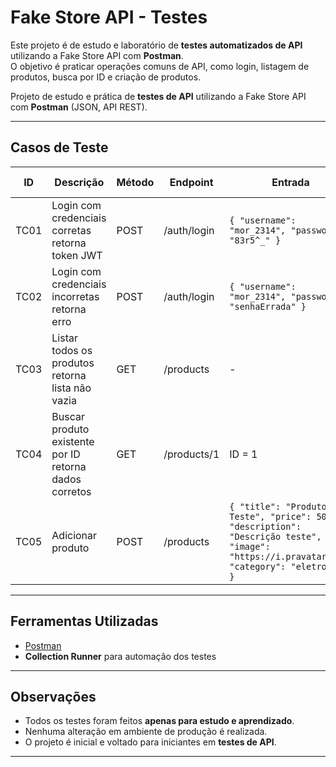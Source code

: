 # Fake Store API - Testes

Este projeto é de estudo e laboratório de **testes automatizados de API** utilizando a Fake Store API com **Postman**.  
O objetivo é praticar operações comuns de API, como login, listagem de produtos, busca por ID e criação de produtos.

Projeto de estudo e prática de **testes de API** utilizando a Fake Store API com **Postman** (JSON, API REST).


---

## Casos de Teste

| ID   | Descrição                                   | Método | Endpoint       | Entrada                                                                                         | Resultado Esperado                              | Status HTTP |
|------|--------------------------------------------|--------|----------------|-------------------------------------------------------------------------------------------------|------------------------------------------------|-------------|
| TC01 | Login com credenciais corretas retorna token JWT | POST   | /auth/login    | `{ "username": "mor_2314", "password": "83r5^_" }`                                            | Token JWT válido no body                        | 200         |
| TC02 | Login com credenciais incorretas retorna erro   | POST   | /auth/login    | `{ "username": "mor_2314", "password": "senhaErrada" }`                                       | Mensagem de erro                                | 401 ou 403  |
| TC03 | Listar todos os produtos retorna lista não vazia | GET    | /products      | -                                                                                               | Array de produtos com pelo menos 1 item        | 200         |
| TC04 | Buscar produto existente por ID retorna dados corretos | GET    | /products/1    | ID = 1                                                                                          | Objeto com campos `title`, `price`, `category`| 200         |
| TC05 | Adicionar produto                           | POST   | /products      | `{ "title": "Produto Teste", "price": 50, "description": "Descrição teste", "image": "https://i.pravatar.cc", "category": "eletronics" }` | Produto criado com sucesso                      | 200         |

---

## Ferramentas Utilizadas

- [Postman](https://www.postman.com/)  
- **Collection Runner** para automação dos testes

---

## Observações

- Todos os testes foram feitos **apenas para estudo e aprendizado**.  
- Nenhuma alteração em ambiente de produção é realizada.  
- O projeto é inicial e voltado para iniciantes em **testes de API**.

---


